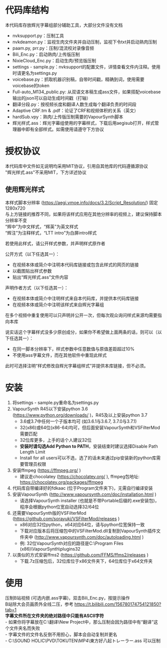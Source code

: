 # 代码库结构  
本代码库存放辉光字幕组部分辅助工具，大部分文件没有文档  
- nvksupport.py：压制工具  
- nvkdeamon.py：监视生肉文件夹并自动压制，监视下令txt并启动熟肉压制  
- paam.py, prr.py：压制/混流校对录像音频  
- Bili_Enc.py：启动熟肉/上传版压制  
- NixieCloud_Enc.py：启动生肉/预览版压制  
- settings - sample.py：nvksupport的配置文件，详情查看文件内注释。使用时请更名为settings.py  
- voicebase.py：抓取机器识别稿，自带时间戳，精确到词，使用需要voicebase的token  
- Full-auto_M134_public.py: 从双语文本稿生成ass文件，如果搭配voicebase输出的json可以自动生成时间戳（打轴）  
- 翻译分段.py：按视频长度和翻译人数生成每个翻译负责的时间段  
- Adaptive CRF.tm & .pdf：论证了CRF和视频体积的关系（英文）  
- hardSub.vpy：熟肉/上传版压制需要的VapourSynth脚本  
- 辉光样式.ass：辉光字幕组使用的字幕样式，下载后用aegisub打开，样式管理器中即有全部样式。如需使用请遵守下方协议  

# 授权协议  
本代码库中文件如无说明均采用MIT协议，引用自其他库的代码遵循源协议  
"辉光样式.ass"不采用MIT，下方详述协议  

## 使用辉光样式  
本样式脚本分辨率 (https://aegi.vmoe.info/docs/3.2/Script_Resolution/) 固定1280x720  
与上方链接的推荐不同，如果将该样式应用在其他分辨率的视频上，建议保持脚本分辨率不变  
“辉中”为中文样式，“辉英”为英文样式  
“辉注”为注释样式，“LTT intro”为白屏intro样式  

若使用此样式，请公开样式参数，并声明样式原作者  

公开方式（以下任选其一）：  
- 在视频本体或简介中注明本代码库链接或包含此样式的网页的链接  
- 以截图贴出样式参数  
- 贴出“辉光样式.ass”文件内容  

声明作者方式（以下任选其一）：  
- 在视频本体或简介中注明样式来自本代码库，并提供本代码库链接  
- 在视频本体或简介中注明该样式来自辉光字幕组  

在多个视频中重复使用可以只声明并公开一次，但每次观众询问样式来源均需要指向本库  

说实话这个字幕样式没多少原创成分，如果你不希望做上面两条的话，则可以（以下任选其一）：  
- 在同一脚本分辨率下，样式参数中任意数值与原值差距超过10%  
- 不使用ass字幕文件，而在其他软件中重现此样式  

此时可选择注明“样式修改自辉光字幕组样式”并提供本库链接，但不必须。  

# 安装  
1. 将settings - sample.py重命名为settings.py  
1. VapourSynth R45以下安装python 3.6 (https://www.python.org/downloads/ )，R45及以上安装python 3.7
	- 3.6或3.7中任何一个子版本均可 (如3.6.1与3.6.7, 3.7.0与3.7.1)  
	- 32(x86)或64位(x86-64)均可，但后面安装VapourSynth和VSFilterMod需要匹配  
	- 32位库更多，上手的话个人建议32位  
	- **安装时请勾选Add Python to PATH**，安装结束时建议选择Disable Path Length Limit  
	- Install for all users可以不选，选了的话未来通过pip安装新的python库需要管理员权限  
1. 安装ffmpeg (https://ffmpeg.org/ )
	- 建议走chocolatey (https://chocolatey.org/ ), ffmpeg包地址: https://chocolatey.org/packages/ffmpeg  
1. 代码库自带编译好的fdkaac (位于Program文件夹下)，无需自行编译安装  
1. 安装VapourSynth (http://www.vapoursynth.com/doc/installation.html )  
	- 请选择VapourSynth installer (也就是不带Portable后缀的.exe安装包)，程序会根据python位宽自动选择32/64位  
1. 还需要VapourSynth版的VSFilterMod (https://github.com/sorayuki/VSFilterMod/releases )  
	- x86对应32位python，x64对应64位，请与python位宽保持一致  
	- 下载对应版本后将压缩包中的VSFilterMod.dll复制到VapourSynth插件文件夹中 (http://www.vapoursynth.com/doc/autoloading.html )  
	- 例: 32位VapourSynth对应的路径是C:\\Program Files (x86)\\VapourSynth\\plugins32  
1. 以类似的方式安装ffms2 (https://github.com/FFMS/ffms2/releases )  
	- 下载.7z压缩包后，32位库位于x86文件夹下，64位库位于x64文件夹

# 使用  
压制B站视频 (可选内嵌.ass字幕)，双击Bili_Enc.py，按提示操作  
B站除大会员画质外全线二压，参考 https://t.bilibili.com/156780174754121850?tab=1  
**字幕文件所在文件夹的绝对路径中只能有ASCII字符**  
	- 如果你将字幕放在C:\\翻译\\New Project中，那么压制会因为路径中有“翻译”这个文件夹名而失败  
	- 字幕文件的文件名反倒不用担心，脚本会自动复制并更名  
		- C:\\SOUND HOLIC\\PVD\\TOKUTEN\\MP4\\東方好八起トレーラー.ass 可以压制  
